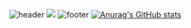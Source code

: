 ![header](https://capsule-render.vercel.app/api?type=wave&color=auto&height=300&section=header&text=capsule%20render&fontSize=90)
<img src="https://capsule-render.vercel.app/api?type=venom&color=2b90d9&height=200&section=header&text=개발자&fontSize=30" />
![footer](https://capsule-render.vercel.app/api?section=footer)
[![Anurag's GitHub stats](https://github-readme-stats.vercel.app/api?username=roqkfwk87)](https://github.com/anuraghazra/github-readme-stats)
